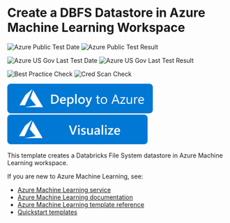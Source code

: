 # Create a DBFS Datastore in Azure Machine Learning Workspace

![Azure Public Test Date](https://azurequickstartsservice.blob.core.windows.net/badges/101-machine-learning-datastore-create-dbfs/PublicLastTestDate.svg)
![Azure Public Test Result](https://azurequickstartsservice.blob.core.windows.net/badges/101-machine-learning-datastore-create-dbfs/PublicDeployment.svg)

![Azure US Gov Last Test Date](https://azurequickstartsservice.blob.core.windows.net/badges/101-machine-learning-datastore-create-dbfs/FairfaxLastTestDate.svg)
![Azure US Gov Last Test Result](https://azurequickstartsservice.blob.core.windows.net/badges/101-machine-learning-datastore-create-dbfs/FairfaxDeployment.svg)

![Best Practice Check](https://azurequickstartsservice.blob.core.windows.net/badges/101-machine-learning-datastore-create-dbfs/BestPracticeResult.svg)
![Cred Scan Check](https://azurequickstartsservice.blob.core.windows.net/badges/101-machine-learning-datastore-create-dbfs/CredScanResult.svg)

[![Deploy To Azure](https://raw.githubusercontent.com/Azure/azure-quickstart-templates/master/1-CONTRIBUTION-GUIDE/images/deploytoazure.svg?sanitize=true)](https://portal.azure.com/#create/Microsoft.Template/uri/https%3A%2F%2Fraw.githubusercontent.com%2FAzure%2Fazure-quickstart-templates%2Fmaster%2F101-machine-learning-datastore-create-dbfs%2Fazuredeploy.json)
[![Visualize](https://raw.githubusercontent.com/Azure/azure-quickstart-templates/master/1-CONTRIBUTION-GUIDE/images/visualizebutton.svg?sanitize=true)](http://armviz.io/#/?load=https%3A%2F%2Fraw.githubusercontent.com%2FAzure%2Fazure-quickstart-templates%2Fmaster%2F101-machine-learning-datastore-create-dbfs%2Fazuredeploy.json)

This template creates a Databricks File System datastore in Azure Machine Learning workspace.

If you are new to Azure Machine Learning, see:

- [Azure Machine Learning service](https://azure.microsoft.com/services/machine-learning-service/)
- [Azure Machine Learning documentation](https://docs.microsoft.com/azure/machine-learning/)
- [Azure Machine Learning template reference](https://docs.microsoft.com/azure/templates/microsoft.machinelearningservices/allversions)
- [Quickstart templates](https://azure.microsoft.com/resources/templates/)